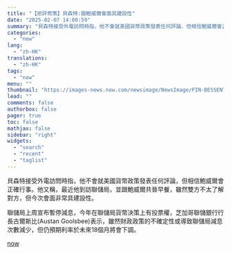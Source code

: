 ```yaml
---
title: "【拒評幣策】貝森特:跟鮑威爾會面具建設性"
date: "2025-02-07 14:00:59"
summary: "貝森特接受外電訪問時指，他不會就美國貨幣政策發表任何評論，但相信鮑威爾會正確行事。他又稱，最近他到訪..."
categories:
  - "now"
lang:
  - "zh-HK"
translations:
  - "zh-HK"
tags:
  - "now"
menu: ""
thumbnail: "https://images-news.now.com/newsimage/NewsImage/FIN-BESSENT-FED-250207-1310.jpg"
lead: ""
comments: false
authorbox: false
pager: true
toc: false
mathjax: false
sidebar: "right"
widgets:
  - "search"
  - "recent"
  - "taglist"
---
```


貝森特接受外電訪問時指，他不會就美國貨幣政策發表任何評論，但相信鮑威爾會正確行事。他又稱，最近他到訪聯儲局，並跟鮑威爾共晉早餐，雖然雙方不太了解對方，但今次會面非常具建設性。

聯儲局上周宣布暫停減息，今年在聯儲局貨幣決策上有投票權，芝加哥聯儲銀行行長古爾斯比(Austan Goolsbee)表示，雖然財政政策的不確定性或導致聯儲局減息次數減少，但仍預期利率於未來18個月將會下調。

[now](https://news.now.com/home/technology/player?newsId=592743)
